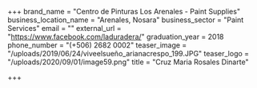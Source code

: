 +++
brand_name = "Centro de Pinturas Los Arenales - Paint Supplies"
business_location_name = "Arenales, Nosara"
business_sector = "Paint Services"
email = ""
external_url = "https://www.facebook.com/laduradera/"
graduation_year = 2018
phone_number = "(+506) 2682 0002"
teaser_image = "/uploads/2019/06/24/viveelsueño_arianacrespo_199.JPG"
teaser_logo = "/uploads/2020/09/01/image59.png"
title = "Cruz Maria Rosales Dinarte"

+++
